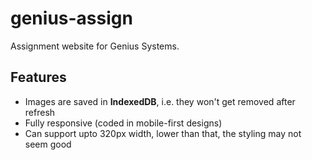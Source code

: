 # genius-assign
Assignment website for Genius Systems.

## Features
- Images are saved in **IndexedDB**, i.e. they won't get removed after refresh
- Fully responsive (coded in mobile-first designs)
- Can support upto 320px width, lower than that, the styling may not seem good
